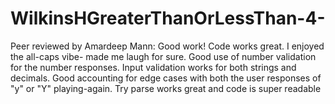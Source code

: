 # WilkinsHGreaterThanOrLessThan-4-

Peer reviewed by Amardeep Mann: Good work! Code works great. I enjoyed the all-caps vibe- made me laugh for sure. Good use of number validation for the number responses. Input validation works for both strings and decimals. Good accounting for edge cases with both the user responses of "y" or "Y" playing-again. Try parse works great and code is super readable